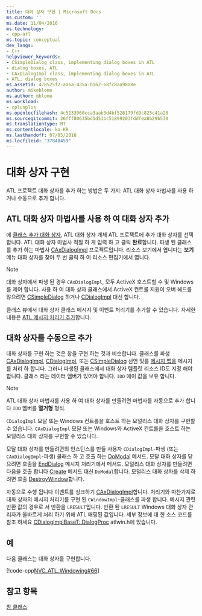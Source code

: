 ```yaml
---
title: 대화 상자 구현 | Microsoft Docs
ms.custom: ''
ms.date: 11/04/2016
ms.technology:
- cpp-atl
ms.topic: conceptual
dev_langs:
- C++
helpviewer_keywords:
- CSimpleDialog class, implementing dialog boxes in ATL
- dialog boxes, ATL
- CAxDialogImpl class, implementing dialog boxes in ATL
- ATL, dialog boxes
ms.assetid: 478525f2-aa6a-435a-b162-68fc8aa98a8e
author: mikeblome
ms.author: mblome
ms.workload:
- cplusplus
ms.openlocfilehash: 4c5133960cca3aab3d4bf526179fd9c825c41a20
ms.sourcegitcommit: 26fff80635bd1d51bc51899203fddfea8b29b530
ms.translationtype: MT
ms.contentlocale: ko-KR
ms.lasthandoff: 07/05/2018
ms.locfileid: "37848459"
---
```

# <a name="implementing-a-dialog-box"></a>대화 상자 구현
ATL 프로젝트 대화 상자를 추가 하는 방법은 두 가지: ATL 대화 상자 마법사를 사용 하거나 수동으로 추가 합니다.  
  
## <a name="adding-a-dialog-box-with-the-atl-dialog-wizard"></a>ATL 대화 상자 마법사를 사용 하 여 대화 상자 추가  
 에 [클래스 추가 대화 상자](../ide/add-class-dialog-box.md), ATL 대화 상자 개체 ATL 프로젝트에 추가 대화 상자를 선택 합니다. ATL 대화 상자 마법사 적절 하 게 입력 하 고 클릭 **완료**합니다. 파생 된 클래스를 추가 하는 마법사 [CAxDialogImpl](../atl/reference/caxdialogimpl-class.md) 프로젝트입니다. 리소스 보기에서 엽니다는 **보기** 메뉴 대화 상자를 찾아 두 번 클릭 하 여 리소스 편집기에서 엽니다.  
  
> [!NOTE]
>  대화 상자에서 파생 된 경우 `CAxDialogImpl`, 모두 ActiveX 호스트할 수 및 Windows를 제어 합니다. 사용 하 여 대화 상자 클래스에서 ActiveX 컨트롤 지원이 오버 헤드를 않으려면 [CSimpleDialog](../atl/reference/csimpledialog-class.md) 하거나 [CDialogImpl](../atl/reference/cdialogimpl-class.md) 대신 합니다.  
  
 클래스 뷰에서 대화 상자 클래스 메시지 및 이벤트 처리기를 추가할 수 있습니다. 자세한 내용은 [ATL 메시지 처리기 추가](../atl/adding-an-atl-message-handler.md)합니다.  
  
## <a name="adding-a-dialog-box-manually"></a>대화 상자를 수동으로 추가  
 대화 상자를 구현 하는 것은 창을 구현 하는 것과 비슷합니다. 클래스를 파생 [CAxDialogImpl](../atl/reference/caxdialogimpl-class.md), [CDialogImpl](../atl/reference/cdialogimpl-class.md), 또는 [CSimpleDialog](../atl/reference/csimpledialog-class.md) 선언 및를 [메시지 맵을](../atl/message-maps-atl.md) 메시지를 처리 하 합니다. 그러나 파생된 클래스에서 대화 상자 템플릿 리소스 ID도 지정 해야 합니다. 클래스 라는 데이터 멤버가 있어야 합니다. `IDD` 에이 값을 보유 합니다.  
  
> [!NOTE]
>  ATL 대화 상자 마법사를 사용 하 여 대화 상자를 만들려면 마법사를 자동으로 추가 합니다 `IDD` 멤버를 **열거형** 형식.  
  
 `CDialogImpl` 모달 또는 Windows 컨트롤을 호스트 하는 모덜리스 대화 상자를 구현할 수 있습니다. `CAxDialogImpl` 모달 또는 Windows와 ActiveX 컨트롤을 호스트 하는 모덜리스 대화 상자를 구현할 수 있습니다.  
  
 모달 대화 상자를 만들려면의 인스턴스를 만들 사용자 `CDialogImpl`-파생 (또는 `CAxDialogImpl`-파생) 클래스 하 고 호출 하는 [DoModal](../atl/reference/cdialogimpl-class.md#domodal) 메서드. 모달 대화 상자를 닫으려면 호출을 [EndDialog](../atl/reference/cdialogimpl-class.md#enddialog) 메시지 처리기에서 메서드. 모덜리스 대화 상자를 만들려면 다음을 호출 합니다 [Create](../atl/reference/cdialogimpl-class.md#create) 메서드 대신 `DoModal`합니다. 모덜리스 대화 상자를 삭제 하려면 호출 [DestroyWindow](../atl/reference/cdialogimpl-class.md#destroywindow)합니다.  
  
 자동으로 수행 됩니다 이벤트를 싱크하기 [CAxDialogImpl](../atl/reference/caxdialogimpl-class.md)합니다. 처리기와 마찬가지로 대화 상자의 메시지 처리기를 구현 된 `CWindowImpl`-클래스를 파생 합니다. 메시지 관련 반환 값의 경우로 서 반환을 `LRESULT`입니다. 반환 된 `LRESULT` Windows 대화 상자 관리자가 올바르게 처리 하기 위해 ATL 매핑된 값입니다. 세부 정보에 대 한 소스 코드를 참조 하세요 [CDialogImplBaseT::DialogProc](../atl/reference/cdialogimpl-class.md#dialogproc) atlwin.h에 있습니다.  
  
## <a name="example"></a>예  
 다음 클래스는 대화 상자를 구현합니다.  
  
 [!code-cpp[NVC_ATL_Windowing#66](../atl/codesnippet/cpp/implementing-a-dialog-box_1.h)]  
  
## <a name="see-also"></a>참고 항목  
 [창 클래스](../atl/atl-window-classes.md)

